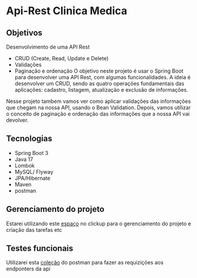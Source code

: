 # Api-Rest Clinica Medica
## Objetivos
Desenvolvimento de uma API Rest
- CRUD (Create, Read, Update e Delete)
- Validações
- Paginação e ordenação
O objetivo neste projeto é usar o Spring Boot para desenvolver uma API Rest, com algumas funcionalidades. A ideia é desenvolver um CRUD, sendo as quatro operações fundamentais das aplicações: cadastro, listagem, atualização e exclusão de informações.

Nesse projeto tambem vamos ver como aplicar validações das informações que chegam na nossa API, usando o Bean Validation. Depois, vamos utilizar o conceito de paginação e ordenação das informações que a nossa API vai devolver.

## Tecnologias
- Spring Boot 3
- Java 17
- Lombok
- MySQL/ Flyway
- JPA/Hibernate
- Maven
- postman

## Gerenciamento do projeto
Estarei utilizando este [espaço](https://app.clickup.com/9011851153/v/s/90113071681) no clickup para o gerenciamento do projeto e criação das tarefas etc

## Testes funcionais
Utilizarei esta [coleção](https://web.postman.co/workspace/My-Workspace~dfe51a83-ad73-441e-80eb-03717a8f8ac4/collection/15621853-a095f1ac-3622-41d9-89b7-9a40aec4b752) do postman para fazer as requizições aos endponters da api

